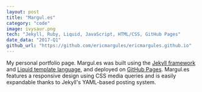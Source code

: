 ```yaml
---
layout: post
title: "Margul.es"
category: "code"
image: ivysaur.png
tech: "Jekyll, Ruby, Liquid, JavaScript, HTML/CSS, GitHub Pages"
date_data: "2017-Q1"
github_url: "https://github.com/ericmargules/ericmargules.github.io" 
---
```


My personal portfolio page. Margul.es was built using the [Jekyll framework](https://jekyllrb.com) and [Liquid template language](http://shopify.github.io/liquid), and deployed on [GitHub Pages](https://pages.github.com). Margul.es features a responsive design using CSS media queries and is easily expandable thanks to Jekyll's YAML-based posting system.
